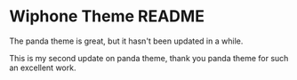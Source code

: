 # Wiphone Theme README

The panda theme is great, but it hasn't been updated in a while.

This is my second update on panda theme, thank you panda theme for such an excellent work.
